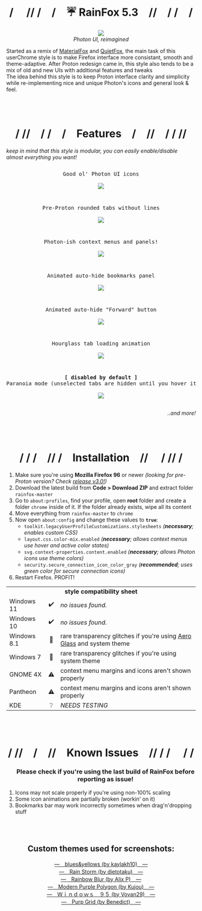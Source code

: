 <h1 align=center>/　 // /　/　☔ RainFox 5.3<!--<sup>β</sup>-->　//　/ /　/</h1>
<p align=center><img src="https://github.com/1280px/rainfox/blob/master/.readme-img/header.png"></img>
<br><i>Photon UI, reimagined</i></p>

Started as a remix of <a href="https://github.com/muckSponge/MaterialFox">MaterialFox</a> and <a href="https://github.com/coekuss/quietfox">QuietFox</a>, the main task of this userChrome style is to make Firefox interface more consistant, smooth and theme-adaptive. After Proton redesign came in, this style also tends to be a mix of old and new UIs with additional features and tweaks<br>
The idea behind this style is to keep Proton interface clarity and simplicity while re-implementing nice and unique Photon's icons and general look & feel.

<br><br>

<h1 align=center>/ //　/   /　/　Features　/　//　/ / //</h1>
<i>keep in mind that this style is modular, you can easily enable/disable almost everything you want!</i>
<pre><p align=center>Good ol' Photon UI icons<br>
<img src="https://github.com/1280px/rainfox/blob/master/.readme-img/sample.png" align=center></img></p></pre>
<pre><p align=center>Pre-Proton rounded tabs without lines<br>
<img src="https://github.com/1280px/rainfox/blob/master/.readme-img/feat1.webp" align=center></img></p></pre>
<pre><p align=center>Photon-ish context menus and panels!<br>
<img src="https://github.com/1280px/rainfox/blob/master/.readme-img/feat2.webp" align=center></img></p></pre>
<pre><p align=center>Animated auto-hide bookmarks panel<br>
<img src="https://github.com/1280px/rainfox/blob/master/.readme-img/feat3.webp" align=center></img></p></pre>
<pre><p align=center>Animated auto-hide "Forward" button<br>
<img src="https://github.com/1280px/rainfox/blob/master/.readme-img/feat4.webp" align=center></img></p></pre>
<pre><p align=center>Hourglass tab loading animation<br>
<img src="https://github.com/1280px/rainfox/blob/master/.readme-img/feat5.webp" align=center></img></p></pre>
<pre><p align=center><b>[ disabled by default ]</b><br>Paranoia mode (unselected tabs are hidden until you hover it)<br>
<img src="https://github.com/1280px/rainfox/blob/master/.readme-img/feat6.webp" align=center></img></p></pre>
<p align=right><i>..and more!　　　　</i></p>

<br><br>

<h1 align=center>/ / /　// /　Installation　//　 / // /</h1><ol>
  <li>Make sure you're using <b>Mozilla Firefox 96</b> or newer <i>(looking for pre-Proton version? Check <a href="https://github.com/1280px/rainfox/releases/tag/v0.3">release v3.0!</a>)</i>
  <li>Download the latest build from <b>Code > Download ZIP</b> and extract folder <code>rainfox-master</code>
  <li>Go to <code>about:profiles</code>, find your profile, open <b>root</b> folder and create a folder <code>chrome</code> inside of it. If the folder already exists, wipe all its content
  <li>Move everything from <code>rainfox-master</code> to <code>chrome</code>
  <li>Now open <code>about:config</code> and change these values to <code><b>true</b></code>:<ul>
    <li><code>toolkit.legacyUserProfileCustomizations.stylesheets</code> <i>(<b>necessary</b>; enables custom CSS)</i>
    <li><code>layout.css.color-mix.enabled</code> <i>(<b>necessary</b>; allows context menus use hover and active color states)</i>
    <li><code>svg.context-properties.content.enabled</code> <i>(<b>necessary</b>; allows Photon icons use theme colors)</i>
    <li><code>security.secure_connection_icon_color_gray</code> <i>(<b>recommended</b>; uses green color for secure connection icons)</i></ul>
  <li>Restart Firefox. PROFIT!</ol>

<table >
	<tbody>
		<tr>
      <td colspan=3 align=center><b>style compatibility sheet</b></td>
		</tr><tr>
			<td>Windows 11</td><td align=center>✔️</td>
			<td><i>no issues found.</i></td>
		</tr><tr>
			<td>Windows 10</td><td align=center>✔️</td>
			<td><i>no issues found.</i></td>
		</tr><tr>
			<td>Windows 8.1</td><td align=center>🔘</td>
			<td>rare transparency glitches if you're using <a href="https://www.glass8.eu/">Aero Glass</a> and system theme</td>
		</tr><tr>
			<td>Windows 7</td><td align=center>🔘</td>
			<td>rare transparency glitches if you're using system theme</td>
		</tr><tr>
			<td>GNOME 4X</td><td align=center>⚠️</td>
			<td>context menu margins and icons aren't shown properly</td>
		</tr><tr>
			<td>Pantheon</td><td align=center>⚠️</td>
			<td>context menu margins and icons aren't shown properly</td>
		</tr><tr>
			<td>KDE</td><td align=center>❔</td>
			<td><i>NEEDS TESTING</i></td>
		</tr><tr>
	</tbody>
</table>

<br><br>

<h1 align=center>/ //　/　//　Known Issues　// / /　 / /</h1><ol>
<h3 align=center>Please check if you're using the last build of RainFox before reporting as issue!</h3>
<li>Icons may not scale properly if you're using non-100% scaling
<li>Some icon animations are partially broken (workin' on it)
<li>Bookmarks bar may work incorrectly sometimes when drag'n'dropping stuff</ol>

<br><br>

<h2 align=center>Custom themes used for screenshots:</h3><p align=center>
<a href="https://addons.mozilla.org/ru/firefox/addon/blues-yellows/" target=_blank>—　blues&yellows (by kaylakh10)　—</a><br>
<a href="https://addons.mozilla.org/ru/firefox/addon/rain-storm/" target=_blank>—　Rain Storm (by dietotaku)　—</a><br>
<a href="https://addons.mozilla.org/ru/firefox/addon/rainbow-blur-1/" target=_blank>—　Rainbow Blur (by Alix P)　—</a><br>
<a href="https://addons.mozilla.org/ru/firefox/addon/modern-purple-polygon/" target=_blank>—　Modern Purple Polygon (by Kujou)　—</a><br>
<a href="https://addons.mozilla.org/ru/firefox/addon/windows95aesthetic/" target=_blank>—　Ｗｉｎｄｏｗｓ　９５ (by Vovan29)　—</a><br>
<a href="https://addons.mozilla.org/ru/firefox/addon/purp-grid/" target=_blank>—　Purp Grid (by Benedict)　—</a></p>
